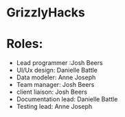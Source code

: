 # GrizzlyHacks
# Roles:
* Lead programmer :Josh Beers
* UI/Ux design: Danielle Battle
* Data modeler: Anne Joseph
* Team manager: Josh Beers
* client liaison: Josh Beers
* Documentation lead: Danielle Battle
* Testing lead: Anne Joseph
